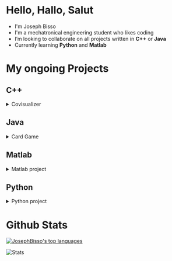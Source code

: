 # Hello, Hallo, Salut 
- I'm Joseph Bisso
- I'm a mechatronical engineering student who likes coding
- I’m looking to collaborate on all projects written in **C++** or **Java**
- Currently learning **Python** and **Matlab**

# My ongoing Projects 

## C++

<details><summary> Covisualizer </summary><p>
    
### [Covisualizer](https://github.com/JosephBisso/Starlink) 
[![GitHub release](https://img.shields.io/github/v/release/Josephbisso/Starlink.svg)](https://github.com/JosephBisso/Starlink/releases) 
![made-with-QtCreator](https://img.shields.io/badge/Made%20with-QtCreator-6cc644.svg)
  - A tool for visualizing Covid Data in Europa. 
  - Read the complet manual [here](https://github.com/JosephBisso/Starlink/blob/master/manual%20instruction/Anleitung.pdf). This project was wirtten using **Qt Creator**.
    
  #### Home Screen 
    
  <img src="https://github.com/JosephBisso/Starlink/blob/master/manual%20instruction/Covisualizer%2019.08.2020%2015_31_03.png" width="350">
    
    
  #### Data for Germany in 2020 
    
  <img src="https://github.com/JosephBisso/Starlink/blob/master/manual%20instruction/Germany_Graph_Infi.png" width="437,5">    
  <img src="https://github.com/JosephBisso/Starlink/blob/master/manual%20instruction/Germany_Diagram_GesamtTode.png" width="437,5">
  
</p></details>  

## Java

<details><summary> Card Game </summary>
<p>
  
### [Card game](https://github.com/JosephBisso/Java_Poject)
[![GitHub tag](https://img.shields.io/github/tag/JosephBisso/Java_Poject.svg)](https://GitHub.com/JosephBisso/Java_Poject/tags/)
![tested-with-JUnit](https://img.shields.io/badge/Tested%20with-JUnit-6e5494.svg)
- First Part of a Card Game. For now just the rule and basics of the game is written, so there is no GUI.     
- This project is written and _tested automatically_ using **Gradle**

</p>
</details>

## Matlab

<details><summary>Matlab project</summary> 
<p>
    
### coming soon...
  
</p>
</details>

## Python

<details><summary>Python project</summary> 
<p>

### coming soon... 

</p>
</details>
  
# Github Stats

[![JosephBisso's top languages](https://github-readme-stats.vercel.app/api/top-langs/?username=JosephBisso&&show_icons=true&title_color=ffffff&icon_color=bb2acf&text_color=daf7dc&bg_color=151515)](https://github.com/JosephBisso/github-readme-stats)

![Stats](https://github-readme-stats.vercel.app/api?username=JosephBisso&&show_icons=true&title_color=ffffff&icon_color=bb2acf&text_color=daf7dc&bg_color=151515)


<!---
JosephBisso/JosephBisso is a ✨ special ✨ repository because its `README.md` (this file) appears on your GitHub profile.
You can click the Preview link to take a look at your changes.
--->
